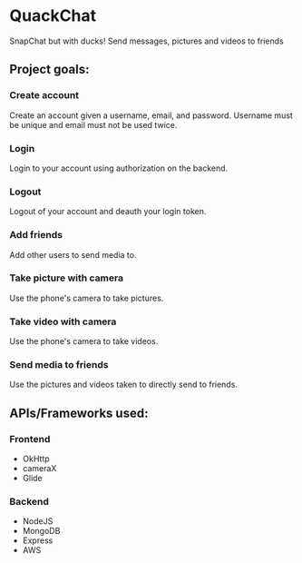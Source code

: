 # QuackChat
SnapChat but with ducks!
Send messages, pictures and videos to friends

## Project goals:
### Create account
Create an account given a username, email, and password.
Username must be unique and email must not be used twice.
### Login
Login to your account using authorization on the backend.
### Logout
Logout of your account and deauth your login token.
### Add friends
Add other users to send media to.
### Take picture with camera
Use the phone's camera to take pictures.
### Take video with camera
Use the phone's camera to take videos.
### Send media to friends
Use the pictures and videos taken to directly send to friends.


## APIs/Frameworks used:
### Frontend
* OkHttp
* cameraX
* Glide

### Backend
* NodeJS
* MongoDB
* Express
* AWS
